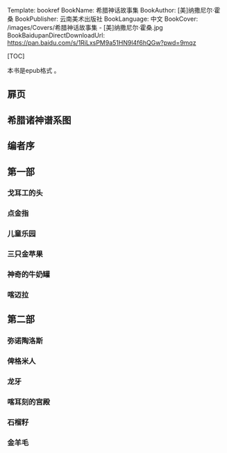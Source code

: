 Template: bookref
BookName: 希腊神话故事集
BookAuthor: [美]纳撒尼尔·霍桑
BookPublisher: 云南美术出版社
BookLanguage: 中文
BookCover: /images/Covers/希腊神话故事集 - [美]纳撒尼尔·霍桑.jpg
BookBaidupanDirectDownloadUrl: https://pan.baidu.com/s/1RiLxsPM9a51HN9l4f6hQGw?pwd=9mqz



[TOC]

本书是epub格式 。


## 扉页
## 希腊诸神谱系图
## 编者序
## 第一部
### 戈耳工的头
### 点金指
### 儿童乐园
### 三只金苹果
### 神奇的牛奶罐
### 喀迈拉
## 第二部
### 弥诺陶洛斯
### 俾格米人
### 龙牙
### 喀耳刻的宫殿
### 石榴籽
### 金羊毛